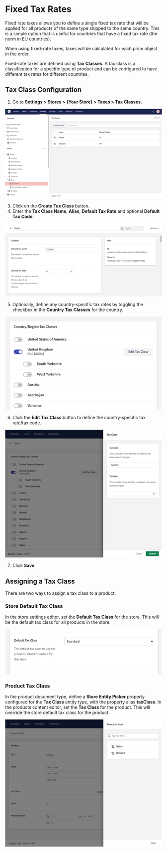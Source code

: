 ﻿---
description: Fixed Rate Taxes in Umbraco Commerce.
---

# Fixed Tax Rates

Fixed rate taxes allows you to define a single fixed tax rate that will be applied for all products of the same type shipped to the same country. This is a simple option that is useful for countries that have a fixed tax rate (the norm in EU countries).

When using fixed-rate taxes, taxes will be calculated for each price object in the order.

Fixed-rate taxes are defined using **Tax Classes**. A tax class is a classification for a specific type of product and can be configured to have different tax rates for different countries.

## Tax Class Configuration

1. Go to **Settings > Stores > {Your Store} > Taxes > Tax Classes**.

![Tax Classes Methods](../../media/v14/taxes/tax-classes.png)

3. Click on the **Create Tax Class** button.
4. Enter the **Tax Class Name**, **Alias**, **Default Tax Rate** and optional **Default Tax Code**.

![Edit Tax Class](../../media/v14/taxes/tax-class-general-settings.png)

5. Optionally, define any country-specific tax rates by toggling the checkbox in the **Country Tax Classes** for the country.

![Country Region Tax Classes](../../media/v14/taxes/tax-class-country-region-settings.png)

6. Click the **Edit Tax Class** button to define the country-specific tax rate/tax code.

![Country Region Tax Classes Modal](../../media/v14/taxes/tax-class-country-region-settings-modal.png)

7. Click **Save**.

## Assigning a Tax Class

There are two ways to assign a tax class to a product:

### Store Default Tax Class

In the store settings editor, set the **Default Tax Class** for the store. This will be the default tax class for all products in the store.

![Store Default Tax Class](../../media/v14/taxes/store-default-tax-class.png)

### Product Tax Class

In the product document type, define a **Store Entity Picker** property configured for the **Tax Class** entity type, with the property alias **taxClass**.
In the products content editor, set the **Tax Class** for the product. This will override the store default tax class for the product.

![Product Tax Class](../../media/v14/taxes/product-tax-class.png)
